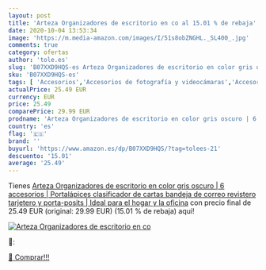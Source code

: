 ```yaml
---
layout: post
title: 'Arteza Organizadores de escritorio en co al 15.01 % de rebaja'
date: 2020-10-04 13:53:34
image: 'https://m.media-amazon.com/images/I/51s8obZNGHL._SL400_.jpg'
comments: true
category: ofertas
author: 'tole.es'
slug: 'B07XXD9HQS-es Arteza Organizadores de escritorio en color gris oscuro |...'
sku: 'B07XXD9HQS-es'
tags: [ 'Accesorios','Accesorios de fotografía y videocámaras','Accesorios para portátiles y netbooks','Bolsas y fundas para cámaras compactas','Bolsas y fundas para cámaras digitales','Bolsas y fundas para cámaras,  videocámaras y prismáticos','Bolsas y fundas para portátiles y netbooks','Electrónica','Fotografía y videocámaras','Informática','Mochilas para portátiles y netbooks','bandeja','correo','de', ]
actualPrice: 25.49 EUR
currency: EUR
price: 25.49
comparePrice: 29.99 EUR
prodname: 'Arteza Organizadores de escritorio en color gris oscuro | 6 accesorios | Portalápices  clasificador de cartas  bandeja de correo  revistero  tarjetero y porta-posits | Ideal para el hogar y la oficina'
country: 'es'
flag: '🇪🇸'
brand: ''
buyurl: 'https://www.amazon.es/dp/B07XXD9HQS/?tag=tolees-21'
descuento: '15.01'
average: '25.49'
---
```


Tienes [Arteza Organizadores de escritorio en color gris oscuro | 6 accesorios | Portalápices  clasificador de cartas  bandeja de correo  revistero  tarjetero y porta-posits | Ideal para el hogar y la oficina](https://www.amazon.es/dp/B07XXD9HQS/?tag=tolees-21) con precio final de  25.49 EUR (original: 29.99 EUR) (15.01 %  de rebaja) aqui!

[![Arteza Organizadores de escritorio en co](https://m.media-amazon.com/images/I/51s8obZNGHL._SL400_.jpg)](https://www.amazon.es/dp/B07XXD9HQS/?tag=tolees-21)

🔎:


[🛒 Comprar!!!](https://www.amazon.es/dp/B07XXD9HQS/?tag=tolees-21)
